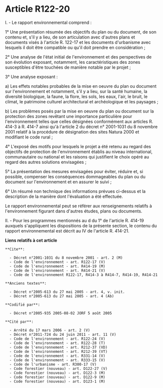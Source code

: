 # Article R122-20

I. - Le rapport environnemental comprend :

1° Une présentation résumée des objectifs du plan ou du document, de son contenu et, s'il y a lieu, de son articulation avec
d'autres plans et documents visés à l'article R. 122-17 et les documents d'urbanisme avec lesquels il doit être compatible ou
qu'il doit prendre en considération ;

2° Une analyse de l'état initial de l'environnement et des perspectives de son évolution exposant, notamment, les
caractéristiques des zones susceptibles d'être touchées de manière notable par le projet ;

3° Une analyse exposant :

a) Les effets notables probables de la mise en oeuvre du plan ou document sur l'environnement et notamment, s'il y a lieu,
sur la santé humaine, la diversité biologique, la faune, la flore, les sols, les eaux, l'air, le bruit, le climat, le
patrimoine culturel architectural et archéologique et les paysages ;

b) Les problèmes posés par la mise en oeuvre du plan ou document sur la protection des zones revêtant une importance
particulière pour l'environnement telles que celles désignées conformément aux articles R. 414-3 à R. 414-7 ainsi qu'à
l'article 2 du décret n° 2001-1031 du 8 novembre 2001 relatif à la procédure de désignation des sites Natura 2000 et
modifiant le code rural ;

4° L'exposé des motifs pour lesquels le projet a été retenu au regard des objectifs de protection de l'environnement établis
au niveau international, communautaire ou national et les raisons qui justifient le choix opéré au regard des autres
solutions envisagées ;

5° La présentation des mesures envisagées pour éviter, réduire et, si possible, compenser les conséquences dommageables du
plan ou du document sur l'environnement et en assurer le suivi ;

6° Un résumé non technique des informations prévues ci-dessus et la description de la manière dont l'évaluation a été
effectuée.

Le rapport environnemental peut se référer aux renseignements relatifs à l'environnement figurant dans d'autres études, plans
ou documents.

II. - Pour les programmes mentionnés au d du 1° de l'article R. 414-19 auxquels s'appliquent les dispositions de la présente
section, le contenu du rapport environnemental est décrit au IV de l'article R. 414-21.

**Liens relatifs à cet article**

	**Cite**:

	  - Décret n°2001-1031 du 8 novembre 2001 - art. 2 (M)
	  - Code de l'environnement - art. R122-17 (V)
	  - Code de l'environnement - art. R414-19 (M)
	  - Code de l'environnement - art. R414-21 (V)
	  - Code de l'environnement R122-17, R414-3 à R414-7, R414-19, R414-21

	**Anciens textes**:

	  - Décret n°2005-613 du 27 mai 2005 - art. 4, v. init.
	  - Décret n°2005-613 du 27 mai 2005 - art. 4 (Ab)

	**Codifié par**:

	  - Décret n°2005-935 2005-08-02 JORF 5 août 2005

	**Cité par**:

	  - Arrêté du 17 mars 2006 - art. 2 (V)
	  - Décret n°2011-724 du 24 juin 2011 - art. 11 (V)
	  - Code de l'environnement - art. R122-24 (V)
	  - Code de l'environnement - art. R122-28 (T)
	  - Code de l'environnement - art. R212-37 (VD)
	  - Code de l'environnement - art. R212-39 (VT)
	  - Code de l'environnement - art. R331-14 (V)
	  - Code de l'environnement - art. R333-15 (V)
	  - Code de l'urbanisme - art. R300-17 (V)
	  - Code forestier (nouveau) - art. D122-27 (V)
	  - Code forestier (nouveau) - art. D122-3 (M)
	  - Code forestier (nouveau) - art. D122-9 (M)
	  - Code forestier (nouveau) - art. D123-1 (M)
